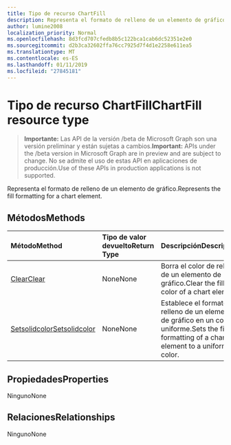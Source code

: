 ```yaml
---
title: Tipo de recurso ChartFill
description: Representa el formato de relleno de un elemento de gráfico.
author: lumine2008
localization_priority: Normal
ms.openlocfilehash: 8d3fcd707cfedb8b5c122bca1cab6dc52351e2e0
ms.sourcegitcommit: d2b3ca32602ffa76cc7925d7f4d1e2258e611ea5
ms.translationtype: MT
ms.contentlocale: es-ES
ms.lasthandoff: 01/11/2019
ms.locfileid: "27845181"
---
```

# <a name="chartfill-resource-type"></a><span data-ttu-id="04c9e-103">Tipo de recurso ChartFill</span><span class="sxs-lookup"><span data-stu-id="04c9e-103">ChartFill resource type</span></span>

> <span data-ttu-id="04c9e-104">**Importante:** Las API de la versión /beta de Microsoft Graph son una versión preliminar y están sujetas a cambios.</span><span class="sxs-lookup"><span data-stu-id="04c9e-104">**Important:** APIs under the /beta version in Microsoft Graph are in preview and are subject to change.</span></span> <span data-ttu-id="04c9e-105">No se admite el uso de estas API en aplicaciones de producción.</span><span class="sxs-lookup"><span data-stu-id="04c9e-105">Use of these APIs in production applications is not supported.</span></span>

<span data-ttu-id="04c9e-106">Representa el formato de relleno de un elemento de gráfico.</span><span class="sxs-lookup"><span data-stu-id="04c9e-106">Represents the fill formatting for a chart element.</span></span>


## <a name="methods"></a><span data-ttu-id="04c9e-107">Métodos</span><span class="sxs-lookup"><span data-stu-id="04c9e-107">Methods</span></span>

| <span data-ttu-id="04c9e-108">Método</span><span class="sxs-lookup"><span data-stu-id="04c9e-108">Method</span></span>           | <span data-ttu-id="04c9e-109">Tipo de valor devuelto</span><span class="sxs-lookup"><span data-stu-id="04c9e-109">Return Type</span></span>    |<span data-ttu-id="04c9e-110">Descripción</span><span class="sxs-lookup"><span data-stu-id="04c9e-110">Description</span></span>|
|:---------------|:--------|:----------|
|[<span data-ttu-id="04c9e-111">Clear</span><span class="sxs-lookup"><span data-stu-id="04c9e-111">Clear</span></span>](../api/chartfill-clear.md)|<span data-ttu-id="04c9e-112">None</span><span class="sxs-lookup"><span data-stu-id="04c9e-112">None</span></span>|<span data-ttu-id="04c9e-113">Borra el color de relleno de un elemento de gráfico.</span><span class="sxs-lookup"><span data-stu-id="04c9e-113">Clear the fill color of a chart element.</span></span>|
|[<span data-ttu-id="04c9e-114">Setsolidcolor</span><span class="sxs-lookup"><span data-stu-id="04c9e-114">Setsolidcolor</span></span>](../api/chartfill-setsolidcolor.md)|<span data-ttu-id="04c9e-115">None</span><span class="sxs-lookup"><span data-stu-id="04c9e-115">None</span></span>|<span data-ttu-id="04c9e-116">Establece el formato de relleno de un elemento de gráfico en un color uniforme.</span><span class="sxs-lookup"><span data-stu-id="04c9e-116">Sets the fill formatting of a chart element to a uniform color.</span></span>|

## <a name="properties"></a><span data-ttu-id="04c9e-117">Propiedades</span><span class="sxs-lookup"><span data-stu-id="04c9e-117">Properties</span></span>
<span data-ttu-id="04c9e-118">Ninguno</span><span class="sxs-lookup"><span data-stu-id="04c9e-118">None</span></span>

## <a name="relationships"></a><span data-ttu-id="04c9e-119">Relaciones</span><span class="sxs-lookup"><span data-stu-id="04c9e-119">Relationships</span></span>
<span data-ttu-id="04c9e-120">Ninguno</span><span class="sxs-lookup"><span data-stu-id="04c9e-120">None</span></span>


<!-- uuid: 8fcb5dbc-d5aa-4681-8e31-b001d5168d79
2015-10-25 14:57:30 UTC -->
<!-- {
  "type": "#page.annotation",
  "description": "ChartFill resource",
  "keywords": "",
  "section": "documentation",
  "tocPath": ""
}-->
